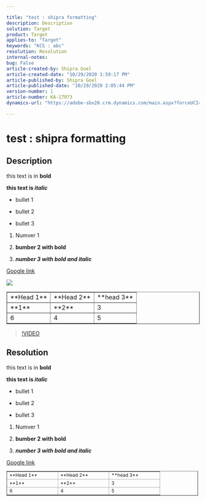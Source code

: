 ```yaml
---

title: "test : shipra formatting"
description: Description
solution: Target
product: Target
applies-to: "Target"
keywords: "KCS : abc"
resolution: Resolution
internal-notes:
bug: False
article-created-by: Shipra Goel
article-created-date: "10/29/2020 1:59:17 PM"
article-published-by: Shipra Goel
article-published-date: "10/29/2020 2:05:44 PM"
version-number: 1
article-number: KA-17973
dynamics-url: "https://adobe-sbx20.crm.dynamics.com/main.aspx?forceUCI=1&pagetype=entityrecord&etn=knowledgearticle&id=3ae628eb-ee19-eb11-a813-000d3a19f370"

---
```


# test : shipra formatting

## Description

 this text is in **bold**

**this text is *italic***

* bullet 1

* bullet 2

* bullet 3




1. Numver 1

2. **bumber 2 with bold**

3. ***number 3 with bold and italic***




[Google link](https://www.google.com/)

![](assets/___2364b4cc-ef19-eb11-a813-000d3a19f370___.png)



<table border="1" cellpadding="1" cellspacing="0">
<tbody>
<tr>
<td>**Head 1**</td>
<td>**Head 2**</td>
<td>**head 3**</td>
</tr>
<tr>
<td>**1**</td>
<td>**2**</td>
<td>3</td>
</tr>
<tr>
<td>6</td>
<td>4</td>
<td>5</td>
</tr>
</tbody>
</table>



>[!VIDEO](https://video.tv.adobe.com/v/18696?quality=9&learn=on )

## Resolution

 this text is in **bold**

**this text is *italic***

* bullet 1

* bullet 2

* bullet 3




1. Numver 1

2. **bumber 2 with bold**

3. ***number 3 with bold and italic***




[Google link](https://www.google.com/)



<table border="1" cellpadding="1" cellspacing="0" style="border-collapse:collapse; font-size:12px; width:500px">
<tbody>
<tr>
<td style="border-color:#ababab; width:120px">**Head 1**</td>
<td style="border-color:#ababab; width:120px">**Head 2**</td>
<td style="border-color:#ababab; width:120px">**head 3**</td>
</tr>
<tr>
<td style="border-color:#ababab; width:120px">**1**</td>
<td style="border-color:#ababab; width:120px">**2**</td>
<td style="border-color:#ababab; width:120px">3</td>
</tr>
<tr>
<td style="border-color:#ababab; width:120px">6</td>
<td style="border-color:#ababab; width:120px">4</td>
<td style="border-color:#ababab; width:120px">5</td>
</tr>
</tbody>
</table>
